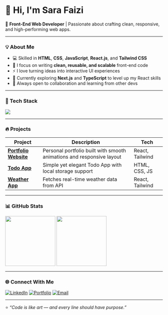 # 👋 Hi, I'm Sara Faizi

🚀 **Front-End Web Developer** | Passionate about crafting clean, responsive, and high-performing web apps.

---

### 💡 About Me
- 💻 Skilled in **HTML**, **CSS**, **JavaScript**, **React.js**, and **Tailwind CSS**
- 🎨 I focus on writing **clean, reusable, and scalable** front-end code
- ⚡ I love turning ideas into interactive UI experiences
- 🌱 Currently exploring **Next.js** and **TypeScript** to level up my React skills
- 💬 Always open to collaboration and learning from other devs

---

### 🧠 Tech Stack
<p align="left">
  <img src="https://skillicons.dev/icons?i=html,css,js,react,tailwind,git,github,vscode" />
</p>

---

### 🔥 Projects
| Project | Description | Tech |
|----------|--------------|------|
| [**Portfolio Website**](#) | Personal portfolio built with smooth animations and responsive layout | React, Tailwind |
| [**Todo App**](#) | Simple yet elegant Todo App with local storage support | HTML, CSS, JS |
| [**Weather App**](#) | Fetches real-time weather data from API | React, Tailwind |

---

### 📊 GitHub Stats
<p align="left">
  <img height="160em" src="https://github-readme-stats.vercel.app/api?username=YOUR_GITHUB_USERNAME&show_icons=true&theme=tokyonight&hide_border=true" />
  <img height="160em" src="https://github-readme-stats.vercel.app/api/top-langs/?username=YOUR_GITHUB_USERNAME&layout=compact&theme=tokyonight&hide_border=true" />
</p>

---

### 🌐 Connect With Me
[![LinkedIn](https://img.shields.io/badge/LinkedIn-blue?style=for-the-badge&logo=linkedin)](#)
[![Portfolio](https://img.shields.io/badge/Portfolio-black?style=for-the-badge&logo=vercel)](#)
[![Email](https://img.shields.io/badge/Email-red?style=for-the-badge&logo=gmail)](mailto:youremail@example.com)

---

⭐️ *“Code is like art — and every line should have purpose.”*


